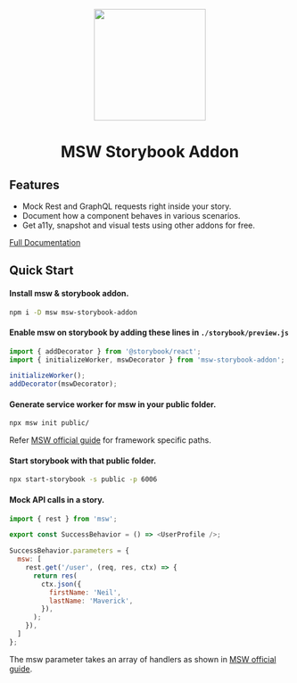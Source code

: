 <p align="center">
  <img src="https://msw-sb.netlify.app/logo.png" width="200">
</p>
<h1 align="center">MSW Storybook Addon</h1>

## Features

* Mock Rest and GraphQL requests right inside your story.
* Document how a component behaves in various scenarios.
* Get a11y, snapshot and visual tests using other addons for free.

[Full Documentation](https://msw-sb.netlify.app/)

## Quick Start

#### Install msw & storybook addon.

```sh
npm i -D msw msw-storybook-addon
```

#### Enable msw on storybook by adding these lines in `./storybook/preview.js`

```js
import { addDecorator } from '@storybook/react';
import { initializeWorker, mswDecorator } from 'msw-storybook-addon';

initializeWorker();
addDecorator(mswDecorator);
```

#### Generate service worker for msw in your public folder.

```sh
npx msw init public/
```

Refer [MSW official guide](https://mswjs.io/docs/getting-started/integrate/browser) for framework specific paths.

#### Start storybook with that public folder.

```sh
npx start-storybook -s public -p 6006
```

#### Mock API calls in a story.

```js
import { rest } from 'msw';

export const SuccessBehavior = () => <UserProfile />;

SuccessBehavior.parameters = {
  msw: [
    rest.get('/user', (req, res, ctx) => {
      return res(
        ctx.json({
          firstName: 'Neil',
          lastName: 'Maverick',
        }),
      );
    }),
  ]
};
```

The msw parameter takes an array of handlers as shown in [MSW official guide](https://mswjs.io/docs/getting-started/mocks/rest-api).
